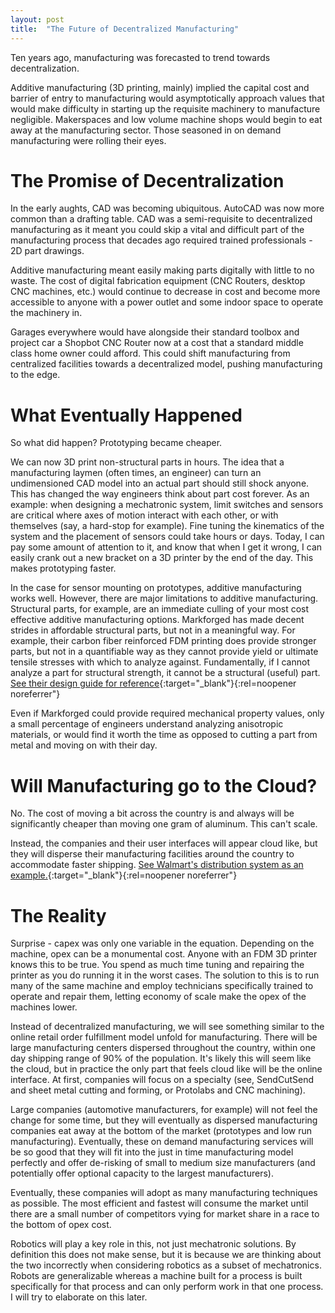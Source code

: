 ```yaml
---
layout: post
title:  "The Future of Decentralized Manufacturing"
---
```

Ten years ago, manufacturing was forecasted to trend towards decentralization. 

Additive manufacturing (3D printing, mainly) implied the capital cost and barrier of entry to manufacturing would asymptotically approach values that would make difficulty in starting up the requisite machinery to manufacture negligible. Makerspaces and low volume machine shops would begin to eat away at the manufacturing sector. Those seasoned in on demand manufacturing were rolling their eyes.

# The Promise of Decentralization

In the early aughts, CAD was becoming ubiquitous. AutoCAD was now more common than a drafting table. CAD was a semi-requisite to decentralized manufacturing as it meant you could skip a vital and difficult part of the manufacturing process that decades ago required trained professionals - 2D part drawings.

Additive manufacturing meant easily making parts digitally with little to no waste. The cost of digital fabrication equipment (CNC Routers, desktop CNC machines, etc.) would continue to decrease in cost and become more accessible to anyone with a power outlet and some indoor space to operate the machinery in.

Garages everywhere would have alongside their standard toolbox and project car a Shopbot CNC Router now at a cost that a standard middle class home owner could afford. This could shift manufacturing from centralized facilities towards a decentralized model, pushing manufacturing to the edge.

# What Eventually Happened
So what did happen? Prototyping became cheaper.

We can now 3D print non-structural parts in hours. The idea that a manufacturing laymen (often times, an engineer) can turn an undimensioned CAD model into an actual part should still shock anyone. This has changed the way engineers think about part cost forever. As an example: when designing a mechatronic system, limit switches and sensors are critical where axes of motion interact with each other, or with themselves (say, a hard-stop for example). Fine tuning the kinematics of the system and the placement of sensors could take hours or days. Today, I can pay some amount of attention to it, and know that when I get it wrong, I can easily crank out a new bracket on a 3D printer by the end of the day. This makes prototyping faster.

In the case for sensor mounting on prototypes, additive manufacturing works well. However, there are major limitations to additive manufacturing. Structural parts, for example, are an immediate culling of your most cost effective additive manufacturing options. Markforged has made decent strides in affordable structural parts, but not in a meaningful way. For example, their carbon fiber reinforced FDM printing does provide stronger parts, but not in a quantifiable way as they cannot provide yield or ultimate tensile stresses with which to analyze against. Fundamentally, if I cannot analyze a part for structural strength, it cannot be a structural (useful) part. [See their design guide for reference](https://static.markforged.com/downloads/CompositesDesignGuide.pdf){:target="_blank"}{:rel=noopener noreferrer"}


Even if Markforged could provide required mechanical property values, only a small percentage of engineers understand analyzing anisotropic materials, or would find it worth the time as opposed to cutting a part from metal and moving on with their day.

# Will Manufacturing go to the Cloud?

No. The cost of moving a bit across the country is and always will be significantly cheaper than moving one gram of aluminum. This can't scale.

Instead, the companies and their user interfaces will appear cloud like, but they will disperse their manufacturing facilities around the country to accommodate faster shipping. [See Walmart's distribution system as an example.](https://www.mbaknol.com/management-case-studies/case-study-of-walmart-logistics-management/){:target="_blank"}{:rel=noopener noreferrer"}



# The Reality

Surprise - capex was only one variable in the equation. Depending on the machine, opex can be a monumental cost. Anyone with an FDM 3D printer knows this to be true. You spend as much time tuning and repairing the printer as you do running it in the worst cases. The solution to this is to run many of the same machine and employ technicians specifically trained to operate and repair them, letting economy of scale make the opex of the machines lower.

Instead of decentralized manufacturing, we will see something similar to the online retail order fulfillment model unfold for manufacturing. There will be large manufacturing centers dispersed throughout the country, within one day shipping range of 90% of the population. It's likely this will seem like the cloud, but in practice the only part that feels cloud like will be the online interface. At first, companies will focus on a specialty (see, SendCutSend and sheet metal cutting and forming, or Protolabs and CNC machining).

Large companies (automotive manufacturers, for example) will not feel the change for some time, but they will eventually as dispersed manufacturing companies eat away at the bottom of the market (prototypes and low run manufacturing). Eventually, these on demand manufacturing services will be so good that they will fit into the just in time manufacturing model perfectly and offer de-risking of small to medium size manufacturers (and potentially offer optional capacity to the largest manufacturers).

Eventually, these companies will adopt as many manufacturing techniques as possible. The most efficient and fastest will consume the market until there are a small number of competitors vying for market share in a race to the bottom of opex cost.


Robotics will play a key role in this, not just mechatronic solutions. By definition this does not make sense, but it is because we are thinking about the two incorrectly when considering robotics as a subset of mechatronics. Robots are generalizable whereas a machine built for a process is built specifically for that process and can only perform work in that one process. I will try to elaborate on this later.

